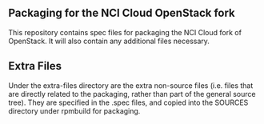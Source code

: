 Packaging for the NCI Cloud OpenStack fork
------------------------------------------

This repository contains spec files for packaging the NCI Cloud fork of
OpenStack. It will also contain any additional files necessary.

Extra Files
-----------

Under the extra-files directory are the extra non-source files (i.e. files
that are directly related to the packaging, rather than part of the general
source tree). They are specified in the .spec files, and copied into the
SOURCES directory under rpmbuild for packaging.
